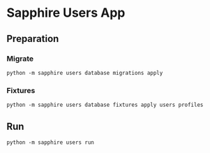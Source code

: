# Sapphire Users App

## Preparation

### Migrate

```shell
python -m sapphire users database migrations apply 
```

### Fixtures

```shell
python -m sapphire users database fixtures apply users profiles
```

## Run

```shell
python -m sapphire users run
```
